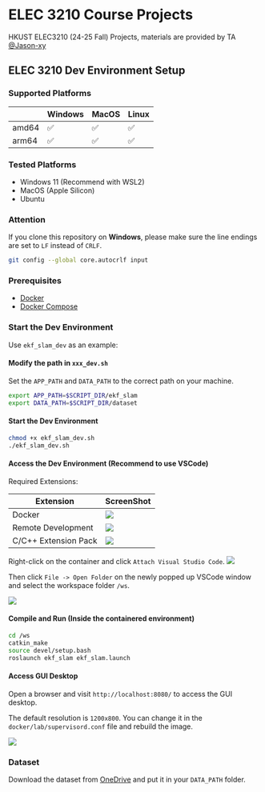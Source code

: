 # ELEC 3210 Course Projects

HKUST ELEC3210 (24-25 Fall) Projects, materials are provided by TA [@Jason-xy](https://github.com/Jason-xy/)

## ELEC 3210 Dev Environment Setup

### Supported Platforms

|  | Windows | MacOS | Linux |
| --- | --- | --- | --- |
| amd64 | ✅ | ✅ | ✅ |
| arm64 | ✅ | ✅ | ✅ |

### Tested Platforms

- Windows 11 (Recommend with WSL2)
- MacOS (Apple Silicon)
- Ubuntu

### Attention

If you clone this repository on **Windows**, please make sure the line endings are set to `LF` instead of `CRLF`.

```bash
git config --global core.autocrlf input
```

### Prerequisites

- [Docker](https://docs.docker.com/get-docker/)
- [Docker Compose](https://docs.docker.com/compose/install/)

### Start the Dev Environment

Use `ekf_slam_dev` as an example:

#### Modify the path in `xxx_dev.sh`

Set the `APP_PATH` and `DATA_PATH` to the correct path on your machine.

```bash
export APP_PATH=$SCRIPT_DIR/ekf_slam
export DATA_PATH=$SCRIPT_DIR/dataset
```

#### Start the Dev Environment

```bash
chmod +x ekf_slam_dev.sh
./ekf_slam_dev.sh
```

#### Access the Dev Environment (Recommend to use VSCode)

Required Extensions:

| Extension | ScreenShot |
| --- | --- |
| Docker | ![](https://wpcos-1300629776.cos.ap-chengdu.myqcloud.com/wpcos-1300629776/Gallery20240827175454.png) |
| Remote Development | ![](https://wpcos-1300629776.cos.ap-chengdu.myqcloud.com/wpcos-1300629776/Gallery20240827175422.png) |
| C/C++ Extension Pack | ![](https://wpcos-1300629776.cos.ap-chengdu.myqcloud.com/wpcos-1300629776/Gallery20240827175144.png) |

Right-click on the container and click `Attach Visual Studio Code`.
![](https://wpcos-1300629776.cos.ap-chengdu.myqcloud.com/wpcos-1300629776/Gallery20240827180027.png)

Then click `File -> Open Folder` on the newly popped up VSCode window and select the workspace folder `/ws`.

![](https://wpcos-1300629776.cos.ap-chengdu.myqcloud.com/wpcos-1300629776/Gallery20240827180329.png)

#### Compile and Run (Inside the containered environment)

```bash
cd /ws
catkin_make
source devel/setup.bash
roslaunch ekf_slam ekf_slam.launch
```

#### Access GUI Desktop

Open a browser and visit `http://localhost:8080/` to access the GUI desktop.

The default resolution is `1200x800`. You can change it in the `docker/lab/supervisord.conf` file and rebuild the image.

![](https://wpcos-1300629776.cos.ap-chengdu.myqcloud.com/wpcos-1300629776/Gallery20240827200722.png)

### Dataset

Download the dataset from [OneDrive](https://hkustconnect-my.sharepoint.com/:f:/g/personal/yxuew_connect_ust_hk/EvNk5iuMFM1NkEr5jKU8t_sBQ8kD0Upbh8-hUefh_FPxwg?e=eUildp) and put it in your `DATA_PATH` folder.